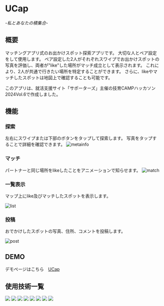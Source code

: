 # UCap
*-私とあなたの積集合-*


## 概要
マッチングアプリ式のお出かけスポット探索アプリです。
大切な人とペア設定をして使用します。
ペア設定した2人がそれぞれスワイプでお出かけスポットの写真を評価し、両者が"like"した場所がマッチ成立として表示されます。
これにより、2人が共通で行きたい場所を特定することができます。
さらに、likeやマッチしたスポットは地図上で確認することも可能です。


このアプリは、就活支援サイト「サポーターズ」主催の技育CAMPハッカソン2024Vol.6で作成しました。

## 機能
### 探索
左右にスワイプまたは下部のボタンをタップして探索します。
写真をタップすることで詳細を確認できます。
![metainfo](https://github.com/koteyeah/Ucap/assets/166697444/930ce8c5-0252-48f6-9311-a458394c30d2)

### マッチ
パートナーと同じ場所をlikeしたことをアニメーションで知らせます。
![match](https://github.com/koteyeah/Ucap/assets/166697444/de04be4a-7e31-4a9c-87ed-ac9a3a1da0a2)

### 一覧表示
マップ上にlike及びマッチしたスポットを表示します。

![list](https://github.com/koteyeah/Ucap/assets/166697444/baa4c7a0-5d8b-45d7-80fe-f5d2cc68872c)

### 投稿
おでかけしたスポットの写真、住所、コメントを投稿します。

![post](https://github.com/koteyeah/Ucap/assets/166697444/d2f2b626-a6a4-4bf7-ab3e-900da94dca3f)

## DEMO
デモページはこちら　[UCap](https://ucap-eight.vercel.app)

## 使用技術一覧
<!-- シールド -->
<p style="display: inline">
  <!-- フロントエンド一覧 -->
  <!-- 言語 -->
  <!-- type script -->
  <img src="https://img.shields.io/badge/-TypeScript-000000.svg?logo=TypeScript&style=for-the-badge">

  <!-- フレームワーク -->
  <!-- react -->
  <img src="https://img.shields.io/badge/-React-20232A?style=for-the-badge&logo=react&logoColor=61DAFB">
  <!-- next.js-->
  <img src="https://img.shields.io/badge/-Next.js-000000.svg?logo=next.js&style=for-the-badge">
  <!-- tailwindcss-->
  <img src="https://img.shields.io/badge/-TailwindCSS-000000.svg?logo=tailwindcss&style=for-the-badge">
  <!-- lottie files -->
  <img src="https://img.shields.io/badge/-LottieFiles-00DDB3.svg?logo=LottieFiles&style=for-the-badge">
  <!-- MUI -->
  <img src="https://img.shields.io/badge/-MUI-000000.svg?logo=MUI&style=for-the-badge">

  <!-- バックエンドのフレームワーク一覧 -->
  <img src="https://img.shields.io/badge/-FireBase-000000.svg?logo=FireBase&style=for-the-badge">
  <img src="https://img.shields.io/badge/-Vercel-000000.svg?logo=Vercel&style=for-the-badge">
  
